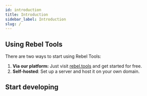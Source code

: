 ```yaml
---
id: introduction
title: Introduction
sidebar_label: Introduction
slug: /
---
```


## Using Rebel Tools
There are two ways to start using Rebel Tools:

1. **Via our platform:** Just visit [rebel.tools](https://rebel.tools) and get started for free.
2. **Self-hosted**: Set up a server and host it on your own domain.

## Start developing
